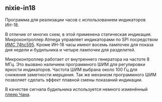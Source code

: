 ## nixie-in18

Программа для реализации часов с использованием индикаторов ИН-18.

В отличие от многих схем, в этой применена статическая индикация.
Микроконтроллер Atmega управляет индикаторами по SPI посредством
[ИМС 74hc595](http://www.nxp.com/documents/data_sheet/74HC_HCT595.pdf).
Кроме ИН-18 часы имеют восемь лампочек для показа дня недели и будильника
и четыре лампочки для разделитей.

Микроконтроллер работает от внутреннего генератора на частоте 8 МГц. Это
вызвано наличием программного ШИМ для регулировки яркости индикаторов. Частота
ШИМ выбрана около 100 Гц для снижения заметности мерцания. Так же механизм
программного ШИМ позволяет сделать эффект плавной смены показаний индикации.

В качестве сигнала будильника используется немного изменённый
[плеер Чана](http://elm-chan.org/works/sd20p/report.html). 



